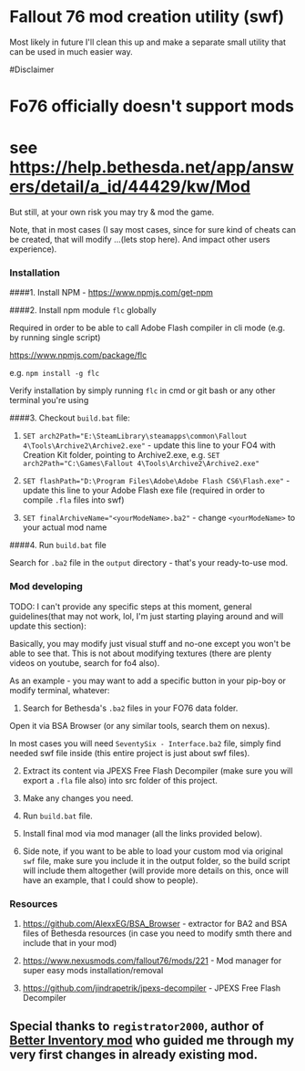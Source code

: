 # Fallout 76 mod creation utility (swf)

Most likely in future I'll clean this up and make a separate small utility that can be used in much easier way.

#Disclaimer

# Fo76 officially doesn't support mods
# see https://help.bethesda.net/app/answers/detail/a_id/44429/kw/Mod

But still, at your own risk you may try & mod the game.

Note, that in most cases (I say most cases, since for sure kind of cheats can be created, that will modify ...(lets stop here). And impact other users experience).

### Installation

####1. Install NPM - https://www.npmjs.com/get-npm

####2. Install npm module `flc` globally

Required in order to be able to call Adobe Flash compiler in cli mode (e.g. by running single script)

https://www.npmjs.com/package/flc

e.g. `npm install -g flc`

Verify installation by simply running `flc` in cmd or git bash or any other terminal you're using
 
####3. Checkout `build.bat` file:

1. `SET arch2Path="E:\SteamLibrary\steamapps\common\Fallout 4\Tools\Archive2\Archive2.exe"` - update this line to your FO4 with Creation Kit folder, pointing to Archive2.exe,
e.g. 
`SET arch2Path="C:\Games\Fallout 4\Tools\Archive2\Archive2.exe"`

2. `SET flashPath="D:\Program Files\Adobe\Adobe Flash CS6\Flash.exe"` - update this line to your Adobe Flash exe file (required in order to compile `.fla` files into swf)

3. `SET finalArchiveName="<yourModeName>.ba2"` - change `<yourModeName>` to your actual mod name

####4. Run `build.bat` file

Search for `.ba2` file in the `output` directory - that's your ready-to-use mod.

### Mod developing

TODO: I can't provide any specific steps at this moment, general guidelines(that may not work, lol, I'm just starting playing around and will update this section):

Basically, you may modify just visual stuff and no-one except you won't be able to see that.
This is not about modifying textures (there are plenty videos on youtube, search for fo4 also).

As an example - you may want to add a specific button in your pip-boy or modify terminal, whatever:
1. Search for Bethesda's `.ba2` files in your FO76 data folder.

Open it via BSA Browser (or any similar tools, search them on nexus).

In most cases you will need `SeventySix - Interface.ba2` file, simply find needed swf file inside (this entire project is just about swf files).

2. Extract its content via JPEXS Free Flash Decompiler (make sure you will export a `.fla` file also) into src folder of this project.

3. Make any changes you need.

4. Run `build.bat` file.

5. Install final mod via mod manager (all the links provided below).

6. Side note, if you want to be able to load your custom mod via original `swf` file, make sure you include it in the output folder, so the build script will include them altogether (will provide more details on this, once will have an example, that I could show to people).





### Resources
  
1. https://github.com/AlexxEG/BSA_Browser - extractor for BA2 and BSA files of Bethesda resources (in case you need to modify smth there and include that in your mod)

2. https://www.nexusmods.com/fallout76/mods/221 - Mod manager for super easy mods installation/removal

3. https://github.com/jindrapetrik/jpexs-decompiler - JPEXS Free Flash Decompiler

## Special thanks to `registrator2000`, author of [Better Inventory mod](https://www.nexusmods.com/fallout76/mods/32) who guided me through my very first changes in already existing mod.
